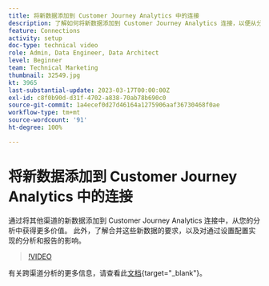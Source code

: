 ```yaml
---
title: 将新数据添加到 Customer Journey Analytics 中的连接
description: 了解如何将新数据添加到 Customer Journey Analytics 连接，以便从分析中获得更多价值。
feature: Connections
activity: setup
doc-type: technical video
role: Admin, Data Engineer, Data Architect
level: Beginner
team: Technical Marketing
thumbnail: 32549.jpg
kt: 3965
last-substantial-update: 2023-03-17T00:00:00Z
exl-id: c8f0b90d-d31f-4702-a838-70ab78b690c0
source-git-commit: 1a4ecef0d27d46164a1275906aaf36730468f0ae
workflow-type: tm+mt
source-wordcount: '91'
ht-degree: 100%

---
```


# 将新数据添加到 Customer Journey Analytics 中的连接

通过将其他渠道的新数据添加到 Customer Journey Analytics 连接中，从您的分析中获得更多价值。 此外，了解合并这些新数据的要求，以及对通过设置配置实现的分析和报告的影响。

>[!VIDEO](https://video.tv.adobe.com/v/36443/?captions=chi_hans&learn=on&quality=12&learn=on)

有关跨渠道分析的更多信息，请查看此[文档](https://experienceleague.adobe.com/docs/analytics-platform/using/cca/overview.html?lang=zh-Hans){target="_blank"}。
